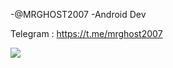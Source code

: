 -@MRGHOST2007
-Android Dev

Telegram : https://t.me/mrghost2007

<a href="https://myket.ir/app/ir.mrghost.moadeleD2?utm_source=search-ads-gift&utm_medium=cpc"><img src="https://myket.ir/core/images/logo/get1-fa.png" /> </a>